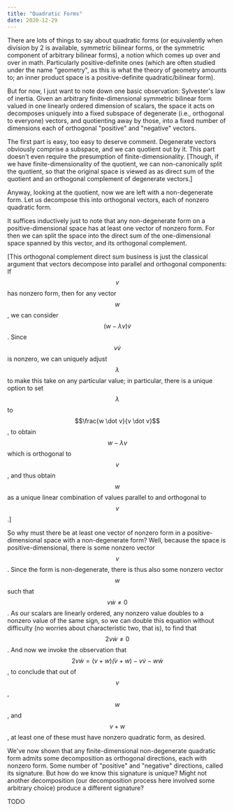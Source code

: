 ```yaml
---
title: "Quadratic Forms"
date: 2020-12-29
---
```

There are lots of things to say about quadratic forms (or equivalently when division by 2 is available, symmetric bilinear forms, or the symmetric component of arbitrary bilinear forms), a notion which comes up over and over in math. Particularly positive-definite ones (which are often studied under the name "geometry", as this is what the theory of geometry amounts to; an inner product space is a positive-definite quadratic/bilinear form).

But for now, I just want to note down one basic observation: Sylvester's law of inertia. Given an arbitrary finite-dimensional symmetric bilinear form valued in one linearly ordered dimension of scalars, the space it acts on decomposes uniquely into a fixed subspace of degenerate (i.e., orthogonal to everyone) vectors, and quotienting away by those, into a fixed number of dimensions each of orthogonal "positive" and "negative" vectors.

The first part is easy, too easy to deserve comment. Degenerate vectors obviously comprise a subspace, and we can quotient out by it. This part doesn't even require the presumption of finite-dimensionality. [Though, if we have finite-dimensionality of the quotient, we can non-canonically split the quotient, so that the original space is viewed as as direct sum of the quotient and an orthogonal complement of degenerate vectors.]

Anyway, looking at the quotient, now we are left with a non-degenerate form. Let us decompose this into orthogonal vectors, each of nonzero quadratic form.

It suffices inductively just to note that any non-degenerate form on a positive-dimensional space has at least one vector of nonzero form. For then we can split the space into the direct sum of the one-dimensional space spanned by this vector, and its orthogonal complement.

[This orthogonal complement direct sum business is just the classical argument that vectors decompose into parallel and orthogonal components: If $$v$$ has nonzero form, then for any vector $$w$$, we can consider $$(w - \lambda v) \dot v$$. Since $$v \dot v$$ is nonzero, we can uniquely adjust $$\lambda$$ to make this take on any particular value; in particular, there is a unique option to set $$\lambda$$ to $$\frac{w \dot v}{v \dot v}$$, to obtain $$w - \lambda v$$ which is orthogonal to $$v$$, and thus obtain $$w$$ as a unique linear combination of values parallel to and orthogonal to $$v$$.]

So why must there be at least one vector of nonzero form in a positive-dimensional space with a non-degenerate form? Well, because the space is positive-dimensional, there is some nonzero vector $$v$$. Since the form is non-degenerate, there is thus also some nonzero vector $$w$$ such that $$v \dot w \neq 0$$. As our scalars are linearly ordered, any nonzero value doubles to a nonzero value of the same sign, so we can double this equation without difficulty (no worries about characteristic two, that is), to find that $$2 v \dot w \neq 0$$. And now we invoke the observation that $$2v\dot w = (v + w) \dot (v + w) - v \dot v - w \dot w$$, to conclude that out of $$v$$, $$w$$, and $$v + w$$, at least one of these must have nonzero quadratic form, as desired.

We've now shown that any finite-dimensional non-degenerate quadratic form admits some decomposition as orthogonal directions, each with nonzero form. Some number of "positive" and "negative" directions, called its signature. But how do we know this signature is unique? Might not another decomposition (our decomposition process here involved some arbitrary choice) produce a different signature?

TODO